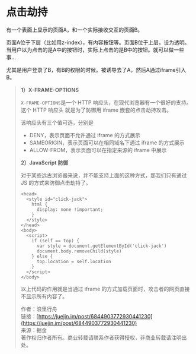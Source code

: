 # 点击劫持

有一个表面上显示的页面A，和一个实际接收交互的页面B。

页面A位于下层（比如用z-index），有内容按钮等。页面B位于上层，设为透明。当用户以为点击的是A中的按钮时，实际上点击的是B中的按钮。就可以做一些事…

尤其是用户登录了B，有B的权限的时候。被诱导去了A，然后A通过iframe引入B。

> **1）X-FRAME-OPTIONS**
>
> `X-FRAME-OPTIONS`是一个 HTTP 响应头，在现代浏览器有一个很好的支持。这个 HTTP 响应头 就是为了防御用 iframe 嵌套的点击劫持攻击。
>
> 该响应头有三个值可选，分别是
>
> * DENY，表示页面不允许通过 iframe 的方式展示
> * SAMEORIGIN，表示页面可以在相同域名下通过 iframe 的方式展示
> * ALLOW-FROM，表示页面可以在指定来源的 iframe 中展示
>
> **2）JavaScript 防御**
>
> 对于某些远古浏览器来说，并不能支持上面的这种方式，那我们只有通过 JS 的方式来防御点击劫持了。
>
> ```markup
> <head>
>   <style id="click-jack">
>     html {
>       display: none !important;
>     }
>   </style>
> </head>
> <body>
>   <script>
>     if (self == top) {
>       var style = document.getElementById('click-jack')
>       document.body.removeChild(style)
>     } else {
>       top.location = self.location
>     }
>   </script>
> </body>
> ```
>
> 以上代码的作用就是当通过 iframe 的方式加载页面时，攻击者的网页直接不显示所有内容了。
>
> 作者：浪里行舟  
> 链接：[https://juejin.im/post/6844903772930441230](https://juejin.im/post/6844903772930441230)  
> 来源：掘金  
> 著作权归作者所有。商业转载请联系作者获得授权，非商业转载请注明出处。

